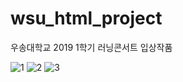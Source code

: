 # wsu_html_project
우송대학교 2019 1학기 러닝콘서트 입상작품

![1](https://user-images.githubusercontent.com/56614760/103067754-00f58700-45ff-11eb-976f-f39f41067f4f.png)
![2](https://user-images.githubusercontent.com/56614760/103067755-0226b400-45ff-11eb-9ca3-b0762dcef808.png)
![3](https://user-images.githubusercontent.com/56614760/103067759-02bf4a80-45ff-11eb-9a81-24b3452cf8c9.png)
